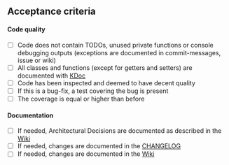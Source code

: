 ## Acceptance criteria

#### Code quality

- [ ] Code does not contain TODOs, unused private functions or console debugging outputs (exceptions are documented in commit-messages, issue or wiki)
- [ ] All classes and functions (except for getters and setters) are documented with [KDoc](https://kotlinlang.org/docs/reference/kotlin-doc.html)
- [ ] Code has been inspected and deemed to have decent quality
- [ ] If this is a bug-fix, a test covering the bug is present
- [ ] The coverage is equal or higher than before

#### Documentation

- [ ] If needed, Architectural Decisions are documented as described in the [Wiki](https://gilbert.informatik.uni-stuttgart.de/enpro-ws2019-20/enpro-livingdoc/wikis/Product-Documentation/System-Documentation/Architecture-and-Design/ADR)
- [ ] If needed, changes are documented in the [CHANGELOG](https://gilbert.informatik.uni-stuttgart.de/enpro-ws2019-20/enpro-livingdoc/blob/master/CHANGELOG.md)
- [ ] If needed, changes are documented in the [Wiki](https://gilbert.informatik.uni-stuttgart.de/enpro-ws2019-20/enpro-livingdoc/wikis/home)
